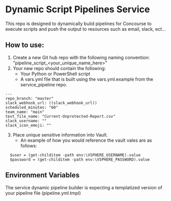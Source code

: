 # Dynamic Script Pipelines Service

This repo is designed to dynamically build pipelines for Concourse to execute
scripts and push the output to resources such as email, slack, ect...

## How to use:
1) Create a new Git hub repo with the following naming convention:
   "pipeline_script_<your_unique_name_here>"
2) Your new repo should contain the following:
   * Your Python or PowerShell script
   * A vars.yml file that is built using the vars.yml.example from the
     service_pipeline repo.
```
---
repo_branch: "master"
slack_webhook_url: ((slack_webhook_url))
scheduled_minutes: "60"
team_name: "main"
text_file_name: "Current-Unprotected-Report.csv"
slack_username: ""
slack_icon_emoji: ""
```

3) Place unique sensitive information into Vault.
   * An example of how you would reference the vault vales are as follows:
 ```
   $user = (get-childitem -path env:\VSPHERE_USERNAME).value
   $password = (get-childitem -path env:\VSPHERE_PASSWORD).value
```

## Environment Variables





The service dynamic pipeline builder is expecting a templatized version of your pipeline file
(pipeline.yml.tmpl)

